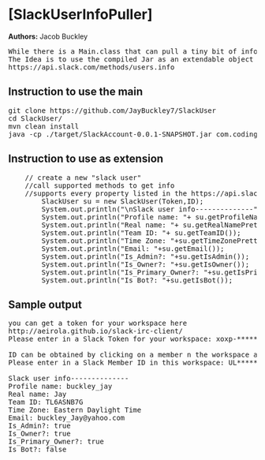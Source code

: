 # [SlackUserInfoPuller]

**Authors:** Jacob Buckley 
<pre>
While there is a Main.class that can pull a tiny bit of info from a cli given token and member ID
The Idea is to use the compiled Jar as an extendable object for the Slack user.info API
https://api.slack.com/methods/users.info
</pre>

## Instruction to use the main
<pre>
git clone https://github.com/JayBuckley7/SlackUser
cd SlackUser/ 
mvn clean install 
java -cp ./target/SlackAccount-0.0.1-SNAPSHOT.jar com.codingdojo.pokerhandskata.Main
</pre>

## Instruction to use as extension
<pre>
    // create a new "slack user"
    //call supported methods to get info
    //supports every property listed in the https://api.slack.com/methods/users.info API doc    
	  	SlackUser su = new SlackUser(Token,ID);
   		System.out.println("\nSlack user info--------------");
		System.out.println("Profile name: "+ su.getProfileName());
		System.out.println("Real name: "+ su.getRealNamePretty());
		System.out.println("Team ID: "+ su.getTeamID());
		System.out.println("Time Zone: "+su.getTimeZonePretty());
		System.out.println("Email: "+su.getEmail());
		System.out.println("Is_Admin?: "+su.getIsAdmin());
		System.out.println("Is_Owner?: "+su.getIsOwner());
		System.out.println("Is_Primary_Owner?: "+su.getIsPrimaryOwner());
		System.out.println("Is_Bot?: "+su.getIsBot());
</pre>

## Sample output
<pre>
you can get a token for your workspace here
http://aeirola.github.io/slack-irc-client/
Please enter in a Slack Token for your workspace: xoxp-*********-***********-***********-****************

ID can be obtained by clicking on a member n the workspace and selecting MemberID
Please enter in a Slack Member ID in this workspace: UL*******

Slack user info--------------
Profile name: buckley_jay
Real name: Jay
Team ID: TL6ASNB7G
Time Zone: Eastern Daylight Time
Email: buckley_Jay@yahoo.com
Is_Admin?: true
Is_Owner?: true
Is_Primary_Owner?: true
Is_Bot?: false
</pre>
